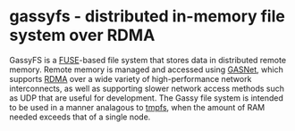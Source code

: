 gassyfs - distributed in-memory file system over RDMA
=======

GassyFS is a [FUSE](http://fuse.sourceforge.net/)-based file system that stores data in distributed remote memory. Remote memory is managed and accessed using [GASNet](http://gasnet.lbl.gov/), which supports [RDMA](http://en.wikipedia.org/wiki/Remote_direct_memory_access) over a wide variety of high-performance network interconnects, as well as supporting slower network access methods such as UDP that are useful for development. The Gassy file system is intended to be used in a manner analagous to [tmpfs](http://en.wikipedia.org/wiki/Tmpfs), when the amount of RAM needed exceeds that of a single node.
